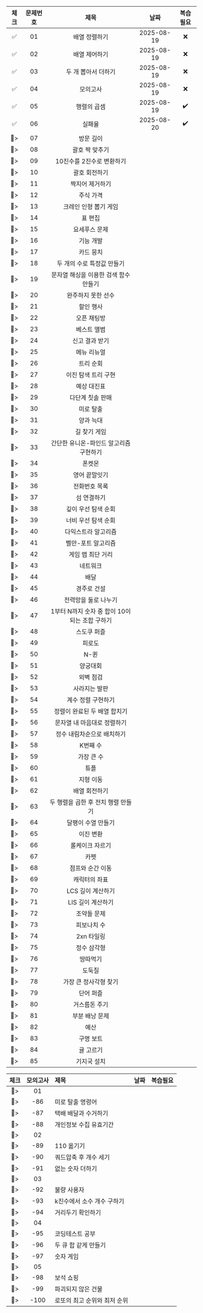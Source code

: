 | 체크 | 문제번호 | 제목 | 날짜 | 복습필요 | 
|:---:|:---:|:---:|:---:|:---:|
| :white_check_mark: | 01 | 배열 정렬하기 | 2025-08-19 |:x: |
| :white_check_mark: | 02 | 배열 제어하기 | 2025-08-19 |:x: |
| :white_check_mark: | 03 | 두 개 뽑아서 더하기 | 2025-08-19 |:x: |
| :white_check_mark: | 04 | 모의고사 | 2025-08-19 |:x: |
| :white_check_mark: | 05 | 행렬의 곱셈 | 2025-08-19 |:heavy_check_mark:|
| :white_check_mark: | 06 | 실패율 |2025-08-20  |:heavy_check_mark: |
| :white_square_button:> | 07 | 방문 길이 |  | |
| :white_square_button:> | 08 | 괄호 짝 맞추기 |  | | 
| :white_square_button:> | 09 | 10진수를 2진수로 변환하기 |  | | 
| :white_square_button:> | 10 | 괄호 회전하기 |  | |
| :white_square_button:> | 11 | 짝지어 제거하기 |  | | 
| :white_square_button:> | 12 | 주식 가격 |  |  |
| :white_square_button:> | 13 | 크레인 인형 뽑기 게임 |  |  |
| :white_square_button:> | 14 | 표 편집 |  |  |
| :white_square_button:> | 15 | 요세푸스 문제 |  |  |
| :white_square_button:> | 16 | 기능 개발 |  |  |
| :white_square_button:> | 17 | 카드 뭉치 |  |  |
| :white_square_button:> | 18 | 두 개의 수로 특정값 만들기 |  |  |
| :white_square_button:> | 19 | 문자열 해싱을 이용한 검색 함수 만들기 |  |  |
| :white_square_button:> | 20 | 완주하지 못한 선수 |  |  |
| :white_square_button:> | 21 | 할인 행사 |  |  |
| :white_square_button:> | 22 | 오픈 채팅방 |  |  |
| :white_square_button:> | 23 | 베스트 앨범 |  |  |
| :white_square_button:> | 24 | 신고 결과 받기 |  |  |
| :white_square_button:> | 25 | 메뉴 리뉴얼 |  |  |
| :white_square_button:> | 26 | 트리 순회 |  |  |
| :white_square_button:> | 27 | 이진 탐색 트리 구현 |  |  |
| :white_square_button:> | 28 | 예상 대진표 |  |  |
| :white_square_button:> | 29 | 다단계 칫솔 판매 |  |  |
| :white_square_button:> | 30 | 미로 탈출 |  |  |
| :white_square_button:> | 31 | 양과 늑대 |  |  |
| :white_square_button:> | 32 | 길 찾기 게임 |  | | 
| :white_square_button:> | 33 | 간단한 유니온-파인드 알고리즘 구현하기 |  |  |
| :white_square_button:> | 34 | 폰켓몬 |  |  |
| :white_square_button:> | 35 | 영어 끝말잇기 |  |  |
| :white_square_button:> | 36 | 전화번호 목록 |  |  |
| :white_square_button:> | 37 | 섬 연결하기 |  |  |
| :white_square_button:> | 38 | 깊이 우선 탐색 순회 |  |  |
| :white_square_button:> | 39 | 너비 우선 탐색 순회 |  |  |
| :white_square_button:> | 40 | 다익스트라 알고리즘 |  |  |
| :white_square_button:> | 41 | 벨만-포트 알고리즘 |  |  |
| :white_square_button:> | 42 | 게임 맵 최단 거리 |  |  |
| :white_square_button:> | 43 | 네트워크 |  |  |
| :white_square_button:> | 44 | 배달 |  |  |
| :white_square_button:> | 45 | 경주로 건설 |  |  |
| :white_square_button:> | 46 | 전력망을 둘로 나누기 |  |  |
| :white_square_button:> | 47 | 1부터 N까지 숫자 중 합이 10이 되는 조합 구하기 |  |  |
| :white_square_button:> | 48 | 스도쿠 퍼즐 |  |  |
| :white_square_button:> | 49 | 피로도 |  |  |
| :white_square_button:> | 50 | N-퀸 |  |  |
| :white_square_button:> | 51 | 양궁대회 |  |  |
| :white_square_button:> | 52 | 외벽 점검 |  |  |
| :white_square_button:> | 53 | 사라지는 발판 |  |  |
| :white_square_button:> | 54 | 계수 정렬 구현하기 |  |  |
| :white_square_button:> | 55 | 정렬이 완료된 두 배열 합치기 |  |  |
| :white_square_button:> | 56 | 문자열 내 마음대로 정렬하기 |  |  |
| :white_square_button:> | 57 | 정수 내림차순으로 배치하기 |  |  |
| :white_square_button:> | 58 | K번째 수 |  |  |
| :white_square_button:> | 59 | 가장 큰 수 |  |  |
| :white_square_button:> | 60 | 튜플 |  |  |
| :white_square_button:> | 61 | 지형 이동 |  |  |
| :white_square_button:> | 62 | 배열 회전하기 |   || 
| :white_square_button:> | 63 | 두 행렬을 곱한 후 전치 행렬 만들기 |  |  |
| :white_square_button:> | 64 | 달팽이 수열 만들기 |  |  |
| :white_square_button:> | 65 | 이진 변환 |  |  |
| :white_square_button:> | 66 | 롤케이크 자르기 | |  | 
| :white_square_button:> | 67 | 카펫 |  |  |
| :white_square_button:> | 68 | 점프와 순간 이동 |  |  |
| :white_square_button:> | 69 | 캐릭터의 좌표 |  |  |
| :white_square_button:> | 70 | LCS 길이 계산하기 |   || 
| :white_square_button:> | 71 | LIS 길이 계산하기 |  |  |
| :white_square_button:> | 72 | 조약돌 문제 |  |  |
| :white_square_button:> | 73 | 피보나치 수 |  |  |
| :white_square_button:> | 74 | 2xn 타일링 |  |  |
| :white_square_button:> | 75 | 정수 삼각형 |  |  |
| :white_square_button:> | 76 | 땅따먹기 |  |  |
| :white_square_button:> | 77 | 도둑질 |  |  |
| :white_square_button:> | 78 | 가장 큰 정사각형 찾기 |  |  |
| :white_square_button:> | 79 | 단어 퍼즐 |  |  |
| :white_square_button:> | 80 | 거스름돈 주기 |   || 
| :white_square_button:> | 81 | 부분 배낭 문제 |  | | 
| :white_square_button:> | 82 | 예산 |  |  |
| :white_square_button:> | 83 | 구명 보트 |  | | 
| :white_square_button:> | 84 | 귤 고르기 |  | | 
| :white_square_button:> | 85 | 기지국 설치 |  | | 

| 체크 | 모의고사 | 제목 | 날짜 | 복습필요 | 
|:---:|:---:|:---|:---:|:---:|
| :white_square_button:> | 01 |  |  |  |
| :white_square_button:> | -86 | 미로 탈출 명령어 |  |  |
| :white_square_button:> | -87 | 택배 배달과 수거하기 |   || 
| :white_square_button:> | -88 | 개인정보 수집 유효기간 |   || 
| :white_square_button:> | 02 |  |  |  |
| :white_square_button:> | -89 | 110 옮기기 |  |  |
| :white_square_button:> | -90 | 쿼드압축 후 개수 세기 |  |  |
| :white_square_button:> | -91 | 없는 숫자 더하기 |  |  |
| :white_square_button:> | 03 |  |  |  |
| :white_square_button:> | -92 | 불량 사용자 |  |  |
| :white_square_button:> | -93 | k진수에서 소수 개수 구하기 |  |  |
| :white_square_button:> | -94 | 거리두기 확인하기 |  |  |
| :white_square_button:> | 04 |  |  |  |
| :white_square_button:> | -95 | 코딩테스트 공부 |  |  |
| :white_square_button:> | -96 | 두 큐 합 같게 만들기 |  | | 
| :white_square_button:> | -97 | 숫자 게임 |  |  |
| :white_square_button:> | 05 |  |  |  |
| :white_square_button:> | -98 | 보석 쇼핑 |  |  |
| :white_square_button:> | -99 | 파괴되지 않은 건물 |  |  |
| :white_square_button:> | -100 | 로또의 최고 순위와 최저 순위 |  |  |
